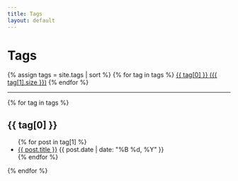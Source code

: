 ```yaml
---
title: Tags
layout: default
---
```


<div class="container">
  <h1 class="main-title">Tags</h1>
  <div class="tags-cloud">
    {% assign tags = site.tags | sort %}
    {% for tag in tags %}
      <a href="#{{ tag[0] | slugify }}" class="tag">{{ tag[0] }} <span class="tag-count">({{ tag[1].size }})</span></a>
    {% endfor %}
  </div>
  <hr>
  {% for tag in tags %}
    <h2 id="{{ tag[0] | slugify }}">{{ tag[0] }}</h2>
    <ul>
      {% for post in tag[1] %}
        <li><a href="{{ post.url }}">{{ post.title }}</a> <span class="post-meta">{{ post.date | date: "%B %d, %Y" }}</span></li>
      {% endfor %}
    </ul>
  {% endfor %}
</div>
